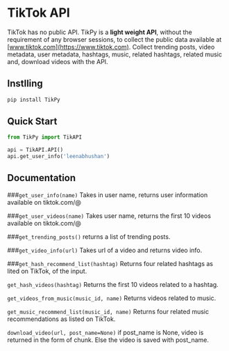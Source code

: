 # TikTok API

TikTok has no public API. TikPy is a **light weight API**, without the requirement of any browser sessions, to collect the public data available at [www.tiktok.com](https://www.tiktok.com). Collect trending posts, video metadata, user metadata, hashtags, music, related hashtags, related music and, download videos with the API. 

## Instlling
```python
pip install TikPy
```
## Quick Start
```python
from TikPy import TikAPI

api = TikAPI.API()
api.get_user_info('leenabhushan')
```

## Documentation

###`get_user_info(name)` 
Takes in user name, returns user information available on tiktok.com/@<name>

###`get_user_videos(name)` 
Takes user name, returns the first 10 videos available on tiktok.com/@<name>

###`get_trending_posts()` 
returns a list of trending posts. 

###`get_video_info(url)` 
Takes url of a video and returns video info. 

###`get_hash_recommend_list(hashtag)` 
Returns four related hashtags as lited on TikTok, of the input. 

`get_hash_videos(hashtag)` Returns the first 10 videos related to a hashtag. 

`get_videos_from_music(music_id, name)` Returns videos related to music. 

`get_music_recommend_list(music_id, name)` Returns four related music recommendations as listed on TikTok.

`download_video(url, post_name=None)` if post_name is None, video is returned in the form of chunk. Else the video is saved with post_name. 

